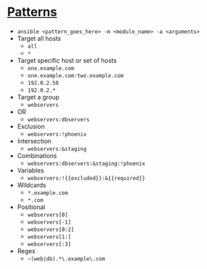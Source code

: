 # [Patterns](https://docs.ansible.com/ansible/latest/user_guide/intro_patterns.html#intro-patterns)

* `ansible <pattern_goes_here> -m <module_name> -a <arguments>`
* Target all hosts
  * `all`
  * `*`
* Target specific host or set of hosts
  * `one.example.com`
  * `one.example.com:two.example.com`
  * `192.0.2.50`
  * `192.0.2.*`
* Target a group
  * `webservers`
* OR
  * `webservers:dbservers`
* Exclusion
  * `webservers:!phoenix`
* Intersection
  * `webservers:&staging`
* Combinations
  * `webservers:dbservers:&staging:!phoenix`
* Variables
  * `webservers:!{{excluded}}:&{{required}}`
* Wildcards
  * `*.example.com`
  * `*.com`
* Positional
  * `webservers[0]`     
  * `webservers[-1]`
  * `webservers[0:2]`
  * `webservers[1:]`
  * `webservers[:3]`
* Regex
  * `~(web|db).*\.example\.com`
